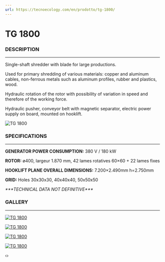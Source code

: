 ```yaml
---
url: https://tecnoecology.com/en/prodotto/tg-1800/
---
```


# TG 1800

### DESCRIPTION

---

Single-shaft shredder with blade for large productions.

Used for primary shredding of various materials: copper and aluminum cables, non-ferrous metals such as aluminum profiles, rubber and plastics, wood.

Hydraulic rotation of the rotor with possibility of variation in speed and therefore of the working force.

Hydraulic pusher, conveyor belt with magnetic separator, electric power supply on board, mounted on hooklift.

![TG 1800](https://tecnoecology.com/wp-content/uploads/2017/11/TG1800-scontornata_compressa-1000x1000.jpg)

### SPECIFICATIONS

---

**GENERATOR POWER CONSUMPTION:** 380 V / 180 kW

**ROTOR:** ø400, largeur 1.870 mm, 42 lames rotatives 60×60 + 22 lames fixes

**HOOKLIFT PLANE OVERALL DIMENSIONS:** 7.200×2.490mm h=2.750mm

**GRID:** Holes 30x30x30, 40x40x40, 50x50x50

_\*\*\*TECHNICAL DATA NOT DEFINITIVE\*\*\*_

### GALLERY

---

[![TG 1800](http://tecnoecology.com/wp-content/uploads/2017/11/DSCN3675-wpcf_500x500.jpg "TG 1800")](http://tecnoecology.com/wp-content/uploads/2017/11/DSCN3675.jpg)

[![TG 1800](http://tecnoecology.com/wp-content/uploads/2017/11/DSCN3690-wpcf_500x500.jpg "TG 1800")](http://tecnoecology.com/wp-content/uploads/2017/11/DSCN3690.jpg)

[![TG 1800](http://tecnoecology.com/wp-content/uploads/2017/11/DSCN3704-wpcf_500x500.jpg "TG 1800")](http://tecnoecology.com/wp-content/uploads/2017/11/DSCN3704.jpg)

[![TG 1800](http://tecnoecology.com/wp-content/uploads/2017/11/DSCN3686-wpcf_500x500.jpg "TG 1800")](http://tecnoecology.com/wp-content/uploads/2017/11/DSCN3686.jpg)

‹›

